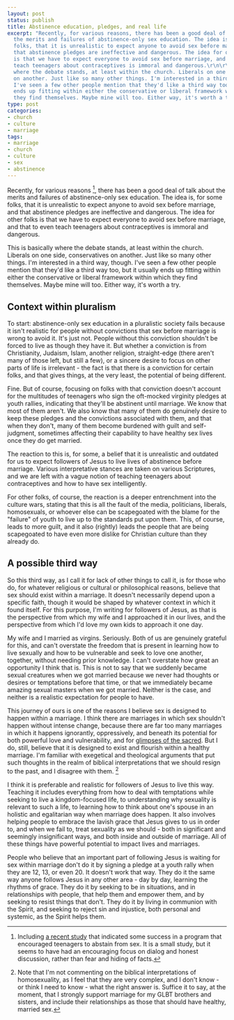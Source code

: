 ```yaml
---
layout: post
status: publish
title: Abstinence education, pledges, and real life
excerpt: "Recently, for various reasons, there has been a good deal of talk about
  the merits and failures of abstinence-only sex education. The idea is, for some
  folks, that it is unrealistic to expect anyone to avoid sex before marriage, and
  that abstinence pledges are ineffective and dangerous. The idea for other folks
  is that we have to expect everyone to avoid sex before marriage, and that to even
  teach teenagers about contraceptives is immoral and dangerous.\r\n\r\nThis is basically
  where the debate stands, at least within the church. Liberals on one side, conservatives
  on another. Just like so many other things. I'm interested in a third way, though.
  I've seen a few other people mention that they'd like a third way too, but it usually
  ends up fitting within either the conservative or liberal framework within which
  they find themselves. Maybe mine will too. Either way, it's worth a try."
type: post
categories:
- church
- culture
- marriage
tags:
- marriage
- church
- culture
- sex
- abstinence
---
```

Recently, for various reasons [^1], there has been a good deal of talk about the merits and failures of abstinence-only sex education. The idea is, for some folks, that it is unrealistic to expect anyone to avoid sex before marriage, and that abstinence pledges are ineffective and dangerous. The idea for other folks is that we have to expect everyone to avoid sex before marriage, and that to even teach teenagers about contraceptives is immoral and dangerous.

This is basically where the debate stands, at least within the church. Liberals on one side, conservatives on another. Just like so many other things. I'm interested in a third way, though. I've seen a few other people mention that they'd like a third way too, but it usually ends up fitting within either the conservative or liberal framework within which they find themselves. Maybe mine will too. Either way, it's worth a try.
<h2>Context within pluralism</h2>
To start: abstinence-only sex education in a pluralistic society fails because it isn't realistic for people without convictions that sex before marriage is wrong to avoid it. It's just not. People without this conviction shouldn't be forced to live as though they have it. But whether a conviction is from Christianity, Judaism, Islam, another religion, straight-edge (there aren't many of those left, but still a few), or a sincere desire to focus on other parts of life is irrelevant - the fact is that there is a conviction for certain folks, and that gives things, at the very least, the potential of being different.

Fine. But of course, focusing on folks with that conviction doesn't account for the multitudes of teenagers who sign the oft-mocked virginity pledges at youth rallies, indicating that they'll be abstinent until marriage. We know that most of them aren't. We also know that many of them do genuinely desire to keep these pledges and the convictions associated with them, and that when they don't, many of them become burdened with guilt and self-judgment, sometimes affecting their capability to have healthy sex lives once they do get married.

The reaction to this is, for some, a belief that it is unrealistic and outdated for us to expect followers of Jesus to live lives of abstinence before marriage. Various interpretative stances are taken on various Scriptures, and we are left with a vague notion of teaching teenagers about contraceptives and how to have sex intelligently.

For other folks, of course, the reaction is a deeper entrenchment into the culture wars, stating that this is all the fault of the media, politicians, liberals, homosexuals, or whoever else can be scapegoated with the blame for the "failure" of youth to live up to the standards put upon them. This, of course, leads to more guilt, and it also (rightly) leads the people that are being scapegoated to have even more dislike for Christian culture than they already do.
<h2>A possible third way</h2>
So this third way, as I call it for lack of other things to call it, is for those who do, for whatever religious or cultural or philosophical reasons, believe that sex should exist within a marriage. It doesn't necessarily depend upon a specific faith, though it would be shaped by whatever context in which it found itself. For this purpose, I'm writing for followers of Jesus, as that is the perspective from which my wife and I approached it in our lives, and the perspective from which I'd love my own kids to approach it one day.

My wife and I married as virgins. Seriously. Both of us are genuinely grateful for this, and can't overstate the freedom that is present in learning how to live sexually and how to be vulnerable and seek to love one another, together, without needing prior knowledge. I can't overstate how great an opportunity I think that is. This is not to say that we suddenly became sexual creatures when we got married because we never had thoughts or desires or temptations before that time, or that we immediately became amazing sexual masters when we got married. Neither is the case, and neither is a realistic expectation for people to have.

This journey of ours is one of the reasons I believe sex is designed to happen within a marriage. I think there are marriages in which sex shouldn't happen without intense change, because there are far too many marriages in which it happens ignorantly, oppressively, and beneath its potential for both powerful love and vulnerability, and for <a href="http://www.amazon.com/gp/product/0310280672?ie=UTF8&amp;tag=jonathanstega-20&amp;linkCode=as2&amp;camp=1789&amp;creative=390957&amp;creativeASIN=0310280672">glimpses of the sacred</a>. But I do, still, believe that it is designed to exist and flourish within a healthy marriage. I'm familiar with exegetical and theological arguments that put such thoughts in the realm of biblical interpretations that we should resign to the past, and I disagree with them. [^2]

I think it is preferable and realistic for followers of Jesus to live this way. Teaching it includes everything from how to deal with temptations while seeking to live a kingdom-focused life, to understanding why sexuality is relevant to such a life, to learning how to think about one's spouse in an holistic and egalitarian way when marriage does happen. It also involves helping people to embrace the lavish grace that Jesus gives to us in order to, and when we fail to, treat sexuality as we should - both in significant and seemingly insignificant ways, and both inside and outside of marriage. All of these things have powerful potential to impact lives and marriages.

People who believe that an important part of following Jesus is waiting for sex within marriage don't do it by signing a pledge at a youth rally when they are 12, 13, or even 20. It doesn't work that way. They do it the same way anyone follows Jesus in any other area - day by day, learning the rhythms of grace. They do it by seeking to be in situations, and in relationships with people, that help them and empower them, and by seeking to resist things that don't. They do it by living in communion with the Spirit, and seeking to reject sin and injustice, both personal and systemic, as the Spirit helps them.

[^1]: Including <a href="http://www.nytimes.com/2010/02/03/education/03abstinence.html">a recent study</a> that indicated some success in a program that encouraged teenagers to abstain from sex. It is a small study, but it seems to have had an encouraging focus on dialog and honest discussion, rather than fear and hiding of facts.
[^2]: Note that I'm not commenting on the biblical interpretations of homosexuality, as I feel that they are very complex, and I don't know - or think I need to know - what the right answer is. Suffice it to say, at the moment, that I strongly support marriage for my GLBT brothers and sisters, and include their relationships as those that should have healthy, married sex.